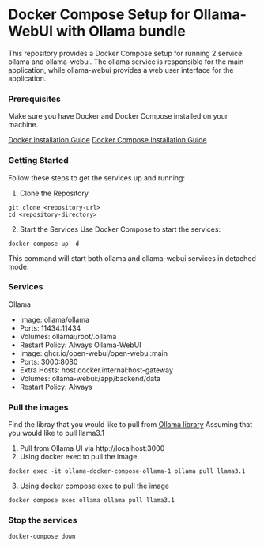 # Docker Compose Setup for Ollama-WebUI with Ollama bundle
This repository provides a Docker Compose setup for running 2 service: ollama and ollama-webui. The ollama service is responsible for the main application, while ollama-webui provides a web user interface for the application.

### Prerequisites
Make sure you have Docker and Docker Compose installed on your machine.

[Docker Installation Guide](https://docs.docker.com/engine/install/)
[Docker Compose Installation Guide](https://docs.docker.com/compose/reference/)

### Getting Started
Follow these steps to get the services up and running:

1. Clone the Repository
```
git clone <repository-url>
cd <repository-directory>
```
2. Start the Services
Use Docker Compose to start the services:

```
docker-compose up -d
```
This command will start both ollama and ollama-webui services in detached mode.

### Services
Ollama
- Image: ollama/ollama
- Ports: 11434:11434
- Volumes: ollama:/root/.ollama
- Restart Policy: Always
Ollama-WebUI
- Image: ghcr.io/open-webui/open-webui:main
- Ports: 3000:8080
- Extra Hosts: host.docker.internal:host-gateway
- Volumes: ollama-webui:/app/backend/data
- Restart Policy: Always


### Pull the images
Find the libray that you would like to pull from [Ollama library](https://ollama.com/library)
Assuming that you would like to pull llama3.1
1. Pull from Ollama UI via http://localhost:3000
2. Using docker exec to pull the image
```
docker exec -it ollama-docker-compose-ollama-1 ollama pull llama3.1
```
3. Using docker compose exec to pull the image
```
docker compose exec ollama ollama pull llama3.1
```

### Stop the services
```
docker-compose down
```
